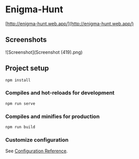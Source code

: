 # Enigma-Hunt
[http://enigma-hunt.web.app/](http://enigma-hunt.web.app/)

## Screenshots
![Screenshot](Screenshot (419).png)



## Project setup
```
npm install
```

### Compiles and hot-reloads for development
```
npm run serve
```

### Compiles and minifies for production
```
npm run build
```

### Customize configuration
See [Configuration Reference](https://cli.vuejs.org/config/).
